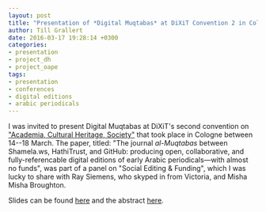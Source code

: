 ```yaml
---
layout: post
title: "Presentation of *Digital Muqtabas* at DiXiT Convention 2 in Cologne"
author: Till Grallert
date: 2016-03-17 19:28:14 +0300
categories:
- presentation
- project_dh
- project_oape
tags:
- presentation
- conferences
- digital editions
- arabic periodicals
---
```


I was invited to present Digital Muqtabas at DiXiT's second convention on ["Academia, Cultural Heritage, Society"](http://dixit.uni-koeln.de/programme/convention-2/) that took place in Cologne between 14--18 March. The paper, titled: "The journal *al-Muqtabas* between Shamela.ws, HathiTrust, and GitHub: producing open, collaborative, and fully-referencable digital editions of early Arabic periodicals—with almost no funds", was part of a panel on "Social Editing & Funding", which I was lucky to share with Ray Siemens, who skyped in from Victoria, and Misha Misha Broughton.

Slides can be found [here](https://tillgrallert.github.io/slides/Dixit2) and the abstract [here](http://dixit.uni-koeln.de/convention-2-abstracts/#grallert).